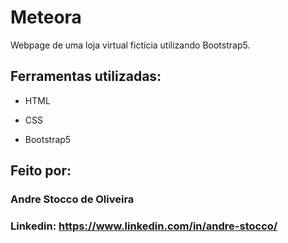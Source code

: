 # Meteora
Webpage de uma loja virtual fictícia utilizando Bootstrap5.

## Ferramentas utilizadas:

* HTML

* CSS

* Bootstrap5

## Feito por:

### Andre Stocco de Oliveira

### Linkedin: https://www.linkedin.com/in/andre-stocco/
